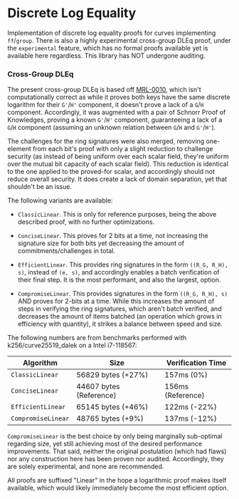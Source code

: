 # Discrete Log Equality

Implementation of discrete log equality proofs for curves implementing
`ff`/`group`. There is also a highly experimental cross-group DLEq proof, under
the `experimental` feature, which has no formal proofs available yet is
available here regardless. This library has NOT undergone auditing.

### Cross-Group DLEq

The present cross-group DLEq is based off
[MRL-0010](https://web.getmonero.org/resources/research-lab/pubs/MRL-0010.pdf),
which isn't computationally correct as while it proves both keys have the same
discrete logarithm for their `G'`/`H'` component, it doesn't prove a lack of a
`G`/`H` component. Accordingly, it was augmented with a pair of Schnorr Proof of
Knowledges, proving a known `G'`/`H'` component, guaranteeing a lack of a
`G`/`H` component (assuming an unknown relation between `G`/`H` and `G'`/`H'`).

The challenges for the ring signatures were also merged, removing one-element
from each bit's proof with only a slight reduction to challenge security (as
instead of being uniform over each scalar field, they're uniform over the
mutual bit capacity of each scalar field). This reduction is identical to the
one applied to the proved-for scalar, and accordingly should not reduce overall
security. It does create a lack of domain separation, yet that shouldn't be an
issue.

The following variants are available:

- `ClassicLinear`. This is only for reference purposes, being the above
  described proof, with no further optimizations.

- `ConciseLinear`. This proves for 2 bits at a time, not increasing the
  signature size for both bits yet decreasing the amount of
  commitments/challenges in total.

- `EfficientLinear`. This provides ring signatures in the form
  `((R_G, R_H), s)`, instead of `(e, s)`, and accordingly enables a batch
  verification of their final step. It is the most performant, and also the
  largest, option.

- `CompromiseLinear`. This provides signatures in the form `((R_G, R_H), s)` AND
  proves for 2-bits at a time. While this increases the amount of steps in
  verifying the ring signatures, which aren't batch verified, and decreases the
  amount of items batched (an operation which grows in efficiency with
  quantity), it strikes a balance between speed and size.

The following numbers are from benchmarks performed with k256/curve25519_dalek
on a Intel i7-118567:

| Algorithm          | Size                    | Verification Time |
|--------------------|-------------------------|-------------------|
| `ClassicLinear`    | 56829 bytes (+27%)      | 157ms (0%)        |
| `ConciseLinear`    | 44607 bytes (Reference) | 156ms (Reference) |
| `EfficientLinear`  | 65145 bytes (+46%)      | 122ms (-22%)      |
| `CompromiseLinear` | 48765 bytes  (+9%)      | 137ms (-12%)      |

`CompromiseLinear` is the best choice by only being marginally sub-optimal
regarding size, yet still achieving most of the desired performance
improvements. That said, neither the original postulation (which had flaws) nor
any construction here has been proven nor audited. Accordingly, they are solely
experimental, and none are recommended.

All proofs are suffixed "Linear" in the hope a logarithmic proof makes itself
available, which would likely immediately become the most efficient option.
